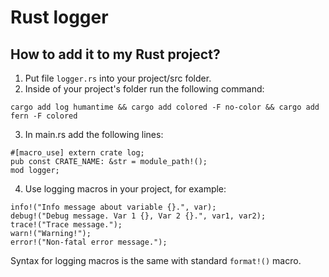 # Rust logger
## How to add it to my Rust project?
1. Put file `logger.rs` into your project/src folder.
2. Inside of your project's folder run the following command:
```
cargo add log humantime && cargo add colored -F no-color && cargo add fern -F colored
```
3. In main.rs add the following lines:
```
#[macro_use] extern crate log;
pub const CRATE_NAME: &str = module_path!();
mod logger;
```
4. Use logging macros in your project, for example:
```
info!("Info message about variable {}.", var);
debug!("Debug message. Var 1 {}, Var 2 {}.", var1, var2);
trace!("Trace message.");
warn!("Warning!");
error!("Non-fatal error message.");
```
Syntax for logging macros is the same with standard `format!()` macro.